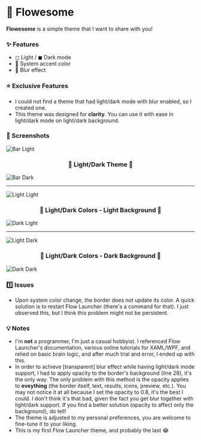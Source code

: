 # 💠 Flowesome

**Flowesome** is a simple theme that I want to share with you!

### ✨ Features

- ◻ Light / ◼ Dark mode
- 🎨 System accent color
- 🧊 Blur effect

### ⭐ Exclusive Features
- I could not find a theme that had light/dark mode with blur enabled, so I created one.
- This theme was designed for **clarity**. You can use it with ease in light/dark mode on light/dark background.

### 📸 Screenshots

![Bar Light](https://github.com/user-attachments/assets/815240e1-bafd-4113-96d8-3e74c903830e)

<h3 align="center">🔼 Light/Dark Theme 🔽</h3>

![Bar Dark](https://github.com/user-attachments/assets/8efe928f-3940-4a88-924a-d3b943b07ada)

---

![Light Light](https://github.com/user-attachments/assets/0801d6cc-b7f4-40ee-a573-22d09ef7f1f1)

<h3 align="center">🔼 Light/Dark Colors - Light Background 🔽</h3>

![Dark Light](https://github.com/user-attachments/assets/e6c9526b-0e3f-49e7-b6de-6f91f8a2562a)

---

![Light Dark](https://github.com/user-attachments/assets/af02b2cc-a11c-4df2-a501-a1745786640f)

<h3 align="center">🔼 Light/Dark Colors - Dark Background 🔽</h3>

![Dark Dark](https://github.com/user-attachments/assets/3645b0b3-dfc2-49b0-a846-a8465f6dc919)

### 1️⃣ Issues
- Upon system color change, the border does not update its color. A quick solution is to restart Flow Launcher (there's a command for that). I just observed this, but I think this problem might not be persistent.

### 💡 Notes
- I'm **not** a programmer, I'm just a casual hobbyist. I referenced Flow Launcher's documentation, various online tutorials for XAML/WPF, and relied on basic brain logic, and after much trial and error, I ended up with this.
- In order to achieve [transparent] blur effect while having light/dark mode support, I had to apply opacity to the border's background (line 28), it's the only way. The only problem with this method is the opacity applies to **eveything** (the border itself, text, results, icons, preview, etc.). You may not notice it at all because I set the opacity to 0.8, it's the best I could. I don't think it's that bad, given the fact you get blur together with light/dark support. If you find a better solution (opacity to affect only the background), do tell!
- The theme is adjusted to my personal preferences, you are welcome to fine-tune it to your liking.
- This is my first Flow Launcher theme, and probably the last 😂
